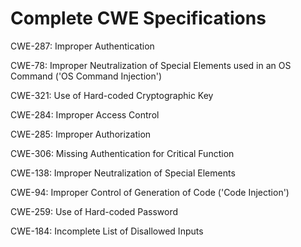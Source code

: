 

# Complete CWE Specifications

CWE-287: Improper Authentication

CWE-78: Improper Neutralization of Special Elements used in an OS Command ('OS Command Injection')

CWE-321: Use of Hard-coded Cryptographic Key

CWE-284: Improper Access Control

CWE-285: Improper Authorization

CWE-306: Missing Authentication for Critical Function

CWE-138: Improper Neutralization of Special Elements

CWE-94: Improper Control of Generation of Code ('Code Injection')

CWE-259: Use of Hard-coded Password

CWE-184: Incomplete List of Disallowed Inputs